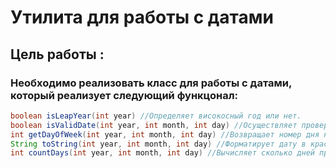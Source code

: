 # Утилита для работы с датами 
## Цель работы : 
### Необходимо реализовать класс для работы с датами, который реализует следующий функцонал:
```java
boolean isLeapYear(int year) //Определяет високосный год или нет.
boolean isValidDate(int year, int month, int day) //Осуществляет проверку даты на корректность.
int getDayOfWeek(int year, int month, int day) //Возвращает номер дня недели, где 0 – MON, 6- SUN (Можно сделать enum – ом )
String toString(int year, int month, int day) //Форматирует дату в красивом виде. Например Tuesday 14 Feb 2012
int countDays(int year, int month, int day) //Вычисляет сколько дней прошло с данной даты по сегодняшнюю
```
